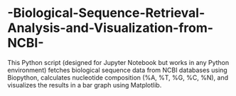 # -Biological-Sequence-Retrieval-Analysis-and-Visualization-from-NCBI-
This Python script (designed for Jupyter Notebook but works in any Python environment)  fetches biological sequence data from NCBI databases using Biopython,  calculates nucleotide composition (%A, %T, %G, %C, %N),  and visualizes the results in a bar graph using Matplotlib.
